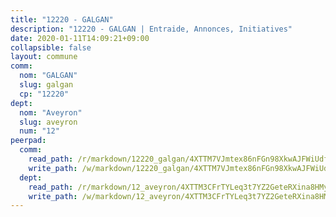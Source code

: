 ```yaml
---
title: "12220 - GALGAN"
description: "12220 - GALGAN | Entraide, Annonces, Initiatives"
date: 2020-01-11T14:09:21+09:00
collapsible: false
layout: commune
comm:
  nom: "GALGAN"
  slug: galgan
  cp: "12220"
dept:
  nom: "Aveyron"
  slug: aveyron
  num: "12"
peerpad:
  comm:
    read_path: /r/markdown/12220_galgan/4XTTM7VJmtex86nFGn98XkwAJFWiUdfTuHvURpjCWMRNLt1sL
    write_path: /w/markdown/12220_galgan/4XTTM7VJmtex86nFGn98XkwAJFWiUdfTuHvURpjCWMRNLt1sL-K3TgUX12CwbnfoMsa88rutkXvqfUx37Q2xpjbWW6w2CPm22P4zNxGEBiF1Qo6VgmJvcviyAZXUq9pmWSh2m88JykFZ2gjRCxkxJmcKhC6nmcSAskzrjgByvGX2H2teVZNQuyR6zJ
  dept:
    read_path: /r/markdown/12_aveyron/4XTTM3CFrTYLeq3t7YZ2GeteRXina8HMy585xLdATaEm28gJq
    write_path: /w/markdown/12_aveyron/4XTTM3CFrTYLeq3t7YZ2GeteRXina8HMy585xLdATaEm28gJq-K3TgUfu3tdsvnJNzfCjLcQBm4uQ83gag77qnaAo9pjUvbpQyfAVAxJdyULKffeJFVcGHHVraYZNVQhiGBeBUKBFLy2Vr8dapgU6tQCmoJQ6dgnoqRGmK9bSxqhW9VArfxRuTPcgV
---
```


